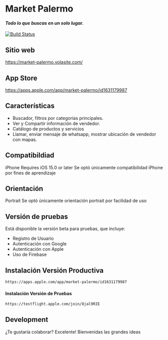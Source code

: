 # Market Palermo
#### _Todo lo que buscas en un solo lugar._

[![Build Status](https://i.ibb.co/j5tjtS0/happy-logo-small.png)](https://market-palermo.yolasite.com/)

## Sitio web
https://market-palermo.yolasite.com/

## App Store
https://apps.apple.com/app/market-palermo/id1631179987


## Características

- Buscador, filtros por categorías principales.
- Ver y Compartir información de vendedor.
- Catálogo de productos y servicios
- Llamar, enviar mensaje de whatsapp,  mostrar ubicación de vendedor con mapas.

## Compatibildiad
iPhone
Requires iOS 15.0 or later
Se optó únicamente compatibilidad iPhone por fines de aprendizaje

## Orientación
Portrait
Se optó únicamente orientación portrait por facilidad de uso

## Versión de pruebas
Está disponible la versión beta para pruebas, que incluye:
- Registro de Usuario
- Autenticación con Google
- Autenticación con Apple
- Uso de Firebase 

## Instalación Versión Productiva
```sh
https://apps.apple.com/app/market-palermo/id1631179987
```

#### Instalación Versión de Pruebas

```sh
https://testflight.apple.com/join/8jal9RIE
```

## Development

¿Te gustaría colaborar? Excelente! Bienvenidas las grandes ideas
